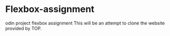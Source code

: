 # Flexbox-assignment
odin project flexbox assignment
This will be an attempt to clone the website provided by TOP.